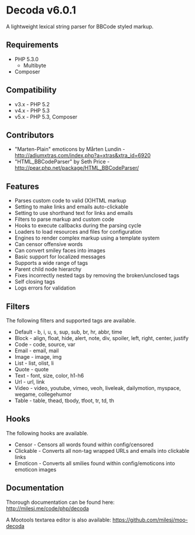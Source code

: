 # Decoda v6.0.1 #

A lightweight lexical string parser for BBCode styled markup.

## Requirements ##

* PHP 5.3.0
	* Multibyte
* Composer

## Compatibility ##

* v3.x - PHP 5.2
* v4.x - PHP 5.3
* v5.x - PHP 5.3, Composer

## Contributors ##

* "Marten-Plain" emoticons by Mårten Lundin - http://adiumxtras.com/index.php?a=xtras&xtra_id=6920
* "HTML_BBCodeParser" by Seth Price - http://pear.php.net/package/HTML_BBCodeParser/

## Features ##

* Parses custom code to valid (X)HTML markup
* Setting to make links and emails auto-clickable
* Setting to use shorthand text for links and emails
* Filters to parse markup and custom code
* Hooks to execute callbacks during the parsing cycle
* Loaders to load resources and files for configuration
* Engines to render complex markup using a template system
* Can censor offensive words
* Can convert smiley faces into images
* Basic support for localized messages
* Supports a wide range of tags
* Parent child node hierarchy
* Fixes incorrectly nested tags by removing the broken/unclosed tags
* Self closing tags
* Logs errors for validation

## Filters ##

The following filters and supported tags are available.

* Default - b, i, u, s, sup, sub, br, hr, abbr, time
* Block - align, float, hide, alert, note, div, spoiler, left, right, center, justify
* Code - code, source, var
* Email - email, mail
* Image - image, img
* List - list, olist, li
* Quote - quote
* Text - font, size, color, h1-h6
* Url - url, link
* Video - video, youtube, vimeo, veoh, liveleak, dailymotion, myspace, wegame, collegehumor
* Table - table, thead, tbody, tfoot, tr, td, th

## Hooks ##

The following hooks are available.

* Censor - Censors all words found within config/censored
* Clickable - Converts all non-tag wrapped URLs and emails into clickable links
* Emoticon - Converts all smilies found within config/emoticons into emoticon images

## Documentation ##

Thorough documentation can be found here: http://milesj.me/code/php/decoda

A Mootools textarea editor is also available: https://github.com/milesj/moo-decoda